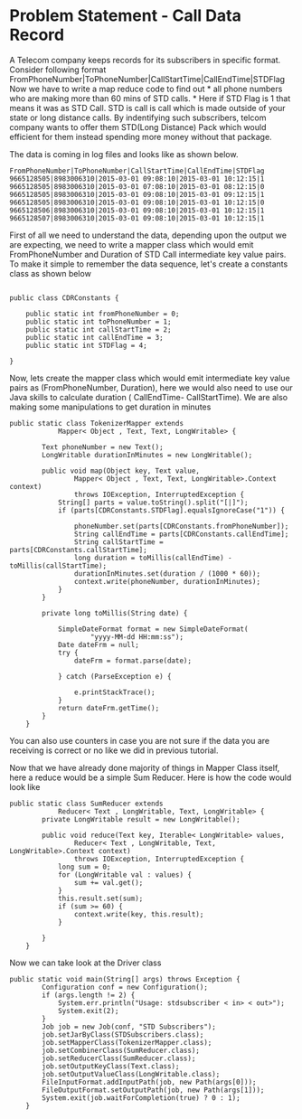 
Problem Statement - Call Data Record
====================================

A Telecom company keeps records for its subscribers in specific format. Consider following format
FromPhoneNumber|ToPhoneNumber|CallStartTime|CallEndTime|STDFlag
Now we have to write a map reduce code to find out * all phone numbers who are making more than 60 mins of STD calls. * Here if STD Flag is 1 that means it was as STD Call. STD is call is call which is made outside of your state or long distance calls. By indentifying such subscribers, telcom company wants to offer them STD(Long Distance) Pack which would efficient for them instead spending more money without that package.

The data is coming in log files and looks like as shown below.
```
FromPhoneNumber|ToPhoneNumber|CallStartTime|CallEndTime|STDFlag
9665128505|8983006310|2015-03-01 09:08:10|2015-03-01 10:12:15|1
9665128505|8983006310|2015-03-01 07:08:10|2015-03-01 08:12:15|0
9665128505|8983006310|2015-03-01 09:08:10|2015-03-01 09:12:15|1
9665128505|8983006310|2015-03-01 09:08:10|2015-03-01 10:12:15|0
9665128506|8983006310|2015-03-01 09:08:10|2015-03-01 10:12:15|1
9665128507|8983006310|2015-03-01 09:08:10|2015-03-01 10:12:15|1
```
First of all we need to understand the data, depending upon the output we are expecting, we need to write a mapper class which would emit FromPhoneNumber and Duration of STD Call intermediate key value pairs. To make it simple to remember the data sequence, let's create a constants class as shown below

```

public class CDRConstants {
 
    public static int fromPhoneNumber = 0;
    public static int toPhoneNumber = 1;
    public static int callStartTime = 2;
    public static int callEndTime = 3;
    public static int STDFlag = 4;
 
}
```
Now, lets create the mapper class which would emit intermediate key value pairs as (FromPhoneNumber, Duration), here we would also need to use our Java skills to calculate duration ( CallEndTime- CallStartTime). We are also making some manipulations to get duration in minutes

```
public static class TokenizerMapper extends
            Mapper< Object , Text, Text, LongWritable> {
 
        Text phoneNumber = new Text();
        LongWritable durationInMinutes = new LongWritable();
 
        public void map(Object key, Text value,
                Mapper< Object , Text, Text, LongWritable>.Context context)
                throws IOException, InterruptedException {
            String[] parts = value.toString().split("[|]");
            if (parts[CDRConstants.STDFlag].equalsIgnoreCase("1")) {
 
                phoneNumber.set(parts[CDRConstants.fromPhoneNumber]);
                String callEndTime = parts[CDRConstants.callEndTime];
                String callStartTime = parts[CDRConstants.callStartTime];
                long duration = toMillis(callEndTime) - toMillis(callStartTime);
                durationInMinutes.set(duration / (1000 * 60));
                context.write(phoneNumber, durationInMinutes);
            }
        }
 
        private long toMillis(String date) {
 
            SimpleDateFormat format = new SimpleDateFormat(
                    "yyyy-MM-dd HH:mm:ss");
            Date dateFrm = null;
            try {
                dateFrm = format.parse(date);
 
            } catch (ParseException e) {
 
                e.printStackTrace();
            }
            return dateFrm.getTime();
        }
    }
```                                        
                


You can also use counters in case you are not sure if the data you are receiving is correct or no like we did in previous tutorial.

Now that we have already done majority of things in Mapper Class itself, here a reduce would be a simple Sum Reducer. Here is how the code would look like

```
public static class SumReducer extends
            Reducer< Text , LongWritable, Text, LongWritable> {
        private LongWritable result = new LongWritable();
 
        public void reduce(Text key, Iterable< LongWritable> values,
                Reducer< Text , LongWritable, Text, LongWritable>.Context context)
                throws IOException, InterruptedException {
            long sum = 0;
            for (LongWritable val : values) {
                sum += val.get();
            }
            this.result.set(sum);
            if (sum >= 60) {
                context.write(key, this.result);
            }
 
        }
    }
 ```                                        
                
Now we can take look at the Driver class

```
public static void main(String[] args) throws Exception {
        Configuration conf = new Configuration();
        if (args.length != 2) {
            System.err.println("Usage: stdsubscriber < in> < out>");
            System.exit(2);
        }
        Job job = new Job(conf, "STD Subscribers");
        job.setJarByClass(STDSubscribers.class);
        job.setMapperClass(TokenizerMapper.class);
        job.setCombinerClass(SumReducer.class);
        job.setReducerClass(SumReducer.class);
        job.setOutputKeyClass(Text.class);
        job.setOutputValueClass(LongWritable.class);
        FileInputFormat.addInputPath(job, new Path(args[0]));
        FileOutputFormat.setOutputPath(job, new Path(args[1]));
        System.exit(job.waitForCompletion(true) ? 0 : 1);
    }
``` 
                 